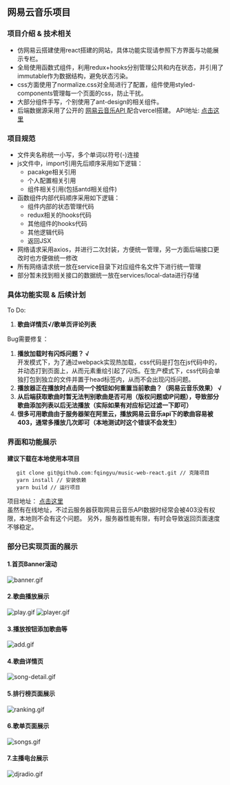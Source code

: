 ## 网易云音乐项目  

### 项目介绍 & 技术相关  
- 仿网易云搭建使用react搭建的网站，具体功能实现请参照下方界面与功能展示专栏。
- 全局使用函数式组件，利用redux+hooks分别管理公共和内在状态，并引用了immutable作为数据结构，避免状态污染。
- css方面使用了normalize.css对全局进行了配置，组件使用styled-components管理每一个页面的css，防止干扰。
- 大部分组件手写，个别使用了ant-design的相关组件。
- 后端数据源采用了公开的 [网易云音乐API ](https://binaryify.github.io/NeteaseCloudMusicApi/#/ "网易云音乐api")配合vercel搭建。
API地址: [点击这里](https://netease-cloud-music-api-chi-navy.vercel.app/ "点击这里")

### 项目规范
- 文件夹名称统一小写，多个单词以符号(-)连接
- js文件中，import引用先后顺序采用如下逻辑：
  - pacakge相关引用
  - 个人配置相关引用
  - 组件相关引用(包括antd相关组件)
- 函数组件内部代码顺序采用如下逻辑：
  - 组件内部的状态管理代码
  - redux相关的hooks代码
  - 其他组件的hooks代码
  - 其他逻辑代码
  - 返回JSX
- 网络请求采用axios，并进行二次封装，方便统一管理，另一方面后端接口更改时也方便做统一修改
- 所有网络请求统一放在service目录下对应组件名文件下进行统一管理
- 部分暂未找到相关接口的数据统一放在services/local-data进行存储

### 具体功能实现 & 后续计划  
To Do:
1. **歌曲详情页√/歌单页评论列表** 

Bug需要修复：
1. **播放加载时有闪烁问题？ √**  
   开发模式下，为了通过webpack实现热加载，css代码是打包在js代码中的，并动态打到页面上，从而元素重绘引起了闪烁。在生产模式下，css代码会单独打包到独立的文件并置于head标签内，从而不会出现闪烁问题。
2. **播放器正在播放时点击同一个按钮如何重置当前歌曲？（网易云音乐效果） √** 
3. **从后端获取歌曲时暂无法判别歌曲是否可用（版权问题或IP问题），导致部分歌曲添加列表以后无法播放（实际如果有对应标记过滤一下即可）** 
4. **很多可用歌曲由于服务器架在阿里云，播放网易云音乐api下的歌曲容易被403，通常多播放几次即可（本地测试时这个错误不会发生）** 

### 界面和功能展示 
**建议下载在本地使用本项目**
```javasscript
   git clone git@github.com:fqingyu/music-web-react.git // 克隆项目
   yarn install // 安装依赖
   yarn build // 运行项目
```
项目地址： [点击这里](http://47.94.216.140/ "点击这里")  
虽然有在线地址，不过云服务器获取网易云音乐API数据时经常会被403没有权限，本地则不会有这个问题。 
另外，服务器性能有限，有时会导致返回页面速度不够稳定。

### **部分已实现页面的展示**  
#### 1.首页Banner滚动
![banner.gif](https://i.loli.net/2021/08/26/XLUkKGIci7wzeaJ.gif)

#### 2.歌曲播放展示
![play.gif](https://i.loli.net/2021/08/26/sa13ukYTzrSGHEK.gif)
![player.gif](https://i.loli.net/2021/08/26/TLjiy4asIQb5Duh.gif)

#### 3.播放按钮添加歌曲等
![add.gif](https://i.loli.net/2021/08/26/n1oFK9GPfJyYtO5.gif)

#### 4.歌曲详情页
![song-detail.gif](https://i.loli.net/2021/08/26/WStHNXk9MTcgPdG.gif)

#### 5.排行榜页面展示
![ranking.gif](https://i.loli.net/2021/08/26/xXnkTmAqGQg8S9P.gif)

#### 6.歌单页面展示
![songs.gif](https://i.loli.net/2021/08/26/5OVBa8sGUoMZW1F.gif)

#### 7.主播电台展示
![djradio.gif](https://i.loli.net/2021/08/26/v5rE2hyqmbVk8TB.gif)